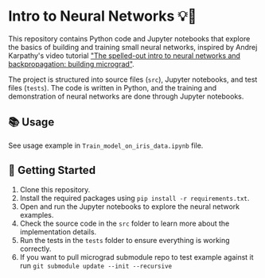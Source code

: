 # Intro to Neural Networks 💡🧠

This repository contains Python code and Jupyter notebooks that explore the basics of building and training small neural networks, inspired by Andrej Karpathy's video tutorial ["The spelled-out intro to neural networks and backpropagation: building micrograd"](https://youtu.be/cRTq1Wj9yL0).

The project is structured into source files (`src`), Jupyter notebooks, and test files (`tests`). The code is written in Python, and the training and demonstration of neural networks are done through Jupyter notebooks.

## 📚 Usage

See usage example in `Train_model_on_iris_data.ipynb` file.

## 🚀 Getting Started

1. Clone this repository.
2. Install the required packages using `pip install -r requirements.txt`.
3. Open and run the Jupyter notebooks to explore the neural network examples.
4. Check the source code in the `src` folder to learn more about the implementation details.
5. Run the tests in the `tests` folder to ensure everything is working correctly.
6. If you want to pull micrograd submodule repo to test example against it run `git submodule update --init --recursive`